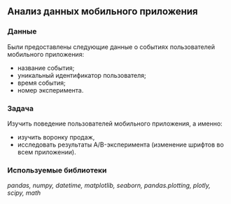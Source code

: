 ## Анализ данных мобильного приложения

### Данные

Были предоставлены следующие данные о событиях пользователей мобильного приложения:

- название события;
- уникальный идентификатор пользователя;
- время события;
- номер эксперимента.

### Задача

Изучить поведение пользователей мобильного приложения, а именно:
- изучить воронку продаж,
- исследовать результаты A/B-эксперимента (изменение шрифтов во всем приложении).

### Используемые библиотеки

*pandas, numpy, datetime, matplotlib, seaborn, pandas.plotting, plotly, scipy, math*


```python

```
